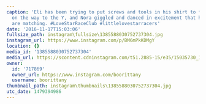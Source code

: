 ```yaml
---
caption: 'Eli has been trying to put screws and tools in his shirt to fix his bike
  on the way to the Y, and Nora giggled and danced in excitement that her and Eli
  are matching. #LoveStarRaceClub #littlelovestarracers'
date: '2016-11-17T15:03:06'
fullsize_path: instagram\fullsize\1385588030752737304.jpg
instagram_url: https://www.instagram.com/p/BM6mPkKDMgY
location: {}
media_id: '1385588030752737304'
media_url: https://scontent.cdninstagram.com/t51.2885-15/e35/15035730_109072776243500_199693413505826816_n.jpg?ig_cache_key=MTM4NTU4ODAzMDc1MjczNzMwNA%3D%3D.2
owner:
  id: '717869'
  owner_url: https://www.instagram.com/boorittany
  username: boorittany
thumbnail_path: instagram\thumbnails\1385588030752737304.jpg
utc_date: 1479394986
---
```

